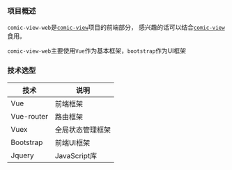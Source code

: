 ### 项目概述
`comic-view-web`是[`comic-view`](https://github.com/xlluffy/comic-view)项目的前端部分，
感兴趣的话可以结合[`comic-view`](https://github.com/xlluffy/comic-view)食用。

`comic-view-web`主要使用`Vue`作为基本框架，`bootstrap`作为UI框架

### 技术选型

|技术                   |说明               |
|----------------------|-------------------|
|Vue                   |前端框架            |
|Vue-router            |路由框架            |
|Vuex                  |全局状态管理框架     |
|Bootstrap             |前端UI框架          |
|Jquery                |JavaScript库       |
